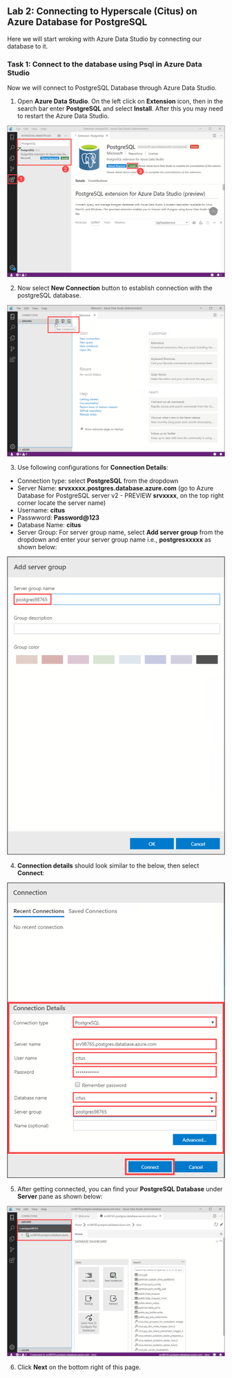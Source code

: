 ## Lab 2: Connecting to Hyperscale (Citus) on Azure Database for PostgreSQL

Here we will start wroking with Azure Data Studio by connecting our database to it.

### Task 1: Connect to the database using Psql in Azure Data Studio

Now we will connect to PostgreSQL Database through Azure Data Studio.

1. Open **Azure Data Studio**. On the left click on **Extension** icon, then in the search bar enter **PostgreSQL** and select **Install**. After this you may need to restart the Azure Data Studio.

<kbd>![](images/postext.png)</kbd>


2. Now select **New Connection** button to establish connection with the postgreSQL database.


<kbd>![](images/azdatastudio.png)<kbd>


3.  Use following configurations for **Connection Details**:
* Connection type: select **PostgreSQL** from the dropdown
* Server Name: **srvxxxxx.postgres.database.azure.com** (go to Azure Database for PostgreSQL server v2 - PREVIEW **srvxxxx**, on the       top right corner locate the server name)
* Username: **citus**
* Passwword: **Password@123**
* Database Name: **citus**
* Server Group: For server group name, select **Add server group** from the dropdown and enter your server group name i.e., **postgresxxxxx** as shown below:


<kbd>![](images/newconnection2.png)<kbd>


4. **Connection details** should look similar to the below, then select **Connect**:


<kbd>![](images/newconnection1.png)<kbd>


5. After getting connected, you can find your **PostgreSQL Database** under **Server** pane as shown below:

<kbd>![](images/newconnection3.png	)<kbd>

6. Click **Next** on the bottom right of this page.
